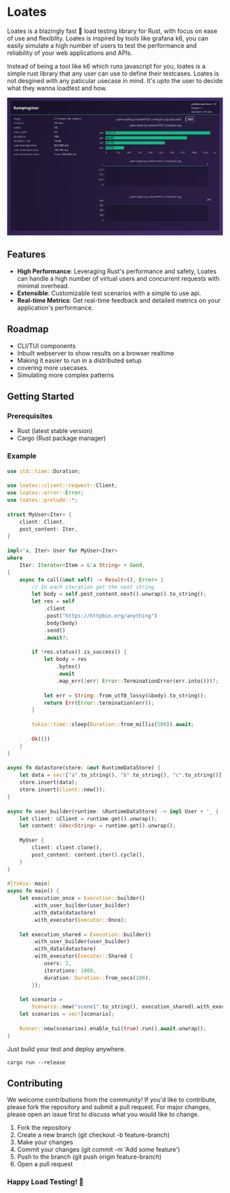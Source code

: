 # Loates

Loates is a blazingly fast 🚀 load testing library for Rust, with focus on ease of use and flexiblity.
Loates is inspired by tools like grafana k6, you can easily simulate a high number of users to test the performance and reliability of your web applications and APIs.

Instead of being a tool like k6 which runs javascript for you, loates is a simple rust library that any user can use to define their testcases. Loates is not desgined with any paticular usecase in mind. It's upto the user to decide what they wanna loadtest and how.

![screenshot of loates in action](assets/screenshot.png)

## Features

- **High Performance**: Leveraging Rust's performance and safety, Loates can handle a high number of virtual users and concurrent requests with minimal overhead.
- **Extensible**: Customizable test scenarios with a simple to use api.
- **Real-time Metrics**: Get real-time feedback and detailed metrics on your application's performance.

## Roadmap

- CLI/TUI components
- Inbuilt webserver to show results on a browser realtime
- Making it easier to run in a distributed setup
- covering more usecases.
- Simulating more complex patterns

## Getting Started

### Prerequisites

- Rust (latest stable version)
- Cargo (Rust package manager)

### Example

```rust
use std::time::Duration;

use loates::client::reqwest::Client;
use loates::error::Error;
use loates::prelude::*;

struct MyUser<Iter> {
    client: Client,
    post_content: Iter,
}

impl<'a, Iter> User for MyUser<Iter>
where
    Iter: Iterator<Item = &'a String> + Send,
{
    async fn call(&mut self) -> Result<(), Error> {
        // In each iteration get the next string
        let body = self.post_content.next().unwrap().to_string();
        let res = self
            .client
            .post("https://httpbin.org/anything")
            .body(body)
            .send()
            .await?;

        if !res.status().is_success() {
            let body = res
                .bytes()
                .await
                .map_err(|err| Error::TerminationError(err.into()))?;

            let err = String::from_utf8_lossy(&body).to_string();
            return Err(Error::termination(err));
        }

        tokio::time::sleep(Duration::from_millis(500)).await;

        Ok(())
    }
}

async fn datastore(store: &mut RuntimeDataStore) {
    let data = vec!["a".to_string(), "b".to_string(), "c".to_string()];
    store.insert(data);
    store.insert(Client::new());
}

async fn user_builder(runtime: &RuntimeDataStore) -> impl User + '_ {
    let client: &Client = runtime.get().unwrap();
    let content: &Vec<String> = runtime.get().unwrap();

    MyUser {
        client: client.clone(),
        post_content: content.iter().cycle(),
    }
}

#[tokio::main]
async fn main() {
    let execution_once = Execution::builder()
        .with_user_builder(user_builder)
        .with_data(datastore)
        .with_executor(Executor::Once);

    let execution_shared = Execution::builder()
        .with_user_builder(user_builder)
        .with_data(datastore)
        .with_executor(Executor::Shared {
            users: 2,
            iterations: 1000,
            duration: Duration::from_secs(100),
        });

    let scenario =
        Scenario::new("scene1".to_string(), execution_shared).with_executor(execution_once);
    let scenarios = vec![scenario];

    Runner::new(scenarios).enable_tui(true).run().await.unwrap();
}
```

Just build your test and deploy anywhere.

```shell
cargo run --release
```

## Contributing

We welcome contributions from the community! If you'd like to contribute, please fork the repository and submit a pull request. For major changes, please open an issue first to discuss what you would like to change.

1.  Fork the repository
2.  Create a new branch (git checkout -b feature-branch)
3.  Make your changes
4.  Commit your changes (git commit -m 'Add some feature')
5.  Push to the branch (git push origin feature-branch)
6.  Open a pull request

### Happy Load Testing! 🚀
